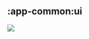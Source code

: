 ## :app-common:ui

<img src="../../resources/dependency_graphs/app-common-ui-dependency-graph-multiplatform-projects.svg">